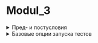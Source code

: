 # Modul_3
<details>
  <summary>Пред- и постусловия</summary>
  
## Пред- и постусловия:

Я не буду заострять внимание на этих понятиях, так как они уже нам знакомы из теории тестирования, лишь вкратце скажу:


- Предусловие - то, что будет выполнено перед запуском теста.
- Постусловие - то, что будет выполнено после прохождения теста.

Самый простой пример использования пред и постусловий - это вынос инициализации драйвера в предусловие и закрытие браузера в постусловие

Но перед реализацией примера давайте посмотрим, какие методы отвечают за `пред` и `пост-условия`:

- `setup()` - все, что находится внутри метода, будет выполнено перед запуском каждого теста внутри класса.
- `teardown()` - все, что находится внутри метода, будет выполнено после завершение каждого теста внутри класса

Структура будет выглядеть следующим образом:


```

class TestLogin: # Название тестового класса
		
     def setup(): # Пред-условие для тестов внутри класса
	  pass

     # Тут пишутся тесты

     def teardown(): # Пост-условие для тестов внутри класса
	  pass

```
Т.е по сути своей это обертка для наших тестов.
Давайте теперь реализуем вынос инициализации драйвера в `setup()`, а закрытие браузера вынесем в `teardown()`


```

class TestLogin: # Название тестового класса

    def setup(self): # Пред-условие для тестов внутри класса
        self.service = Service(ChromeDriverManager().install())
        self.driver = webdriver.Chrome(service=self.service)

    # Тут пишутся тесты

    def teardown(self): # Пост-условие для тестов внутри класса
        self.driver.close() # Закрытие браузера


```       
        
Ну а теперь добавим простейший тест на открытие страницы


```

class TestLogin: # Название тестового класса

    def setup(self):
	print("Выполняюсь до теста")
        self.service = Service(ChromeDriverManager().install())
        self.driver = webdriver.Chrome(service=self.service)

    def test_open_login_page(self):
        self.driver.get("https://demoqa.com/login")
        assert self.driver.current_url == "https://demoqa.com/login", "Ошибка"

    def teardown(self):
        self.driver.close()
	print("Выполняюсь после теста")
	
	
```

Принты добавлены, чтобы в терминале было явно видно, что до и после теста все работает, теперь просто запустим его нажав на кнопку `play` напротив теста. Все работает)

Но в случае, если мы запустим тест через терминал командой `pytest test_login.py`, то увидим, что наши принты не печатаются в терминале. Как этого избежать рассматривается в следующей главе.

</details>

<details>
<summary>Базовые опции запуска тестов</summary>	
	
## Базовые опции запуска тестов:
	
У pytest существует множество параметров для запуска, и они очень полезны, но в этой главе мы изучим 2 базовых.
- `-s` - данный параметр как раз будет отображать принты, которые прописаны в коде
- `-v` - данный параметр будет предоставлять расширенный лог запуска тестов


Давайте к примерам:


1. Пример с принтами в коде `(- s)`
	
```	

class TestLogin: # Название тестового класса

    def setup(self):
        print("Выполняюсь до теста")
        self.service = Service(ChromeDriverManager().install())
        self.driver = webdriver.Chrome(service=self.service)

    def test_open_login_page(self):
        self.driver.get("https://demoqa.com/login")
        assert self.driver.current_url == "https://demoqa.com/login", "Ошибка"

    def teardown(self):
        self.driver.close()
        print("Выполняюсь после теста")	
	
</details>

```

Запустим тест с использованием параметра `-s`

```
pytest test_login.py -s

```
В результате, мы увидим наш заветный принт



